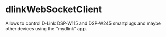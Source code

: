 # dlinkWebSocketClient
Allows to control D-Link DSP-W115 and DSP-W245 smartplugs and maybe other devices using the "mydlink" app.
